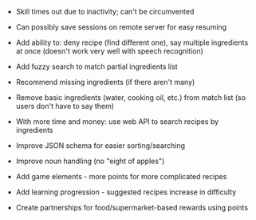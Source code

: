 * Skill times out due to inactivity; can't be circumvented
* Can possibly save sessions on remote server for easy resuming


* Add ability to: deny recipe (find different one), say multiple ingredients at once (doesn't work very well with speech recognition)


* Add fuzzy search to match partial ingredients list
* Recommend missing ingredients (if there aren't many)
* Remove basic ingredients (water, cooking oil, etc.) from match list (so users don't have to say them)


* With more time and money: use web API to search recipes by ingredients
* Improve JSON schema for easier sorting/searching


* Improve noun handling (no "eight of apples")


* Add game elements - more points for more complicated recipes
* Add learning progression - suggested recipes increase in difficulty
* Create partnerships for food/supermarket-based rewards using points
